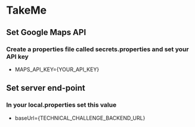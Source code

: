 # TakeMe

## Set Google Maps API
### Create a properties file called secrets.properties and set your API key
* MAPS_API_KEY={YOUR_API_KEY}

## Set server end-point
### In your local.properties set this value
* baseUrl={TECHNICAL_CHALLENGE_BACKEND_URL}